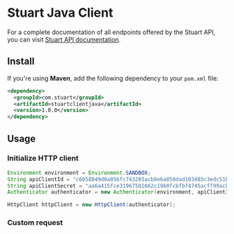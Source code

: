 # Stuart Java Client
For a complete documentation of all endpoints offered by the Stuart API, you can visit [Stuart API documentation](https://stuart.api-docs.io).

## Install
If you're using **Maven**, add the following dependency to your `pom.xml` file:

``` xml
<dependency>
  <groupId>com.stuart</groupId>
  <artifactId>stuartclientjava</artifactId>
  <version>1.0.0</version>
</dependency>
```

## Usage

### Initialize HTTP client

```java
Environment environment = Environment.SANDBOX;
String apiClientId = "c6058849d0a056fc743203acb8e6a850dad103485c3edc51b16a9260cc7a7689" // can be found here: https://admin-sandbox.stuart.com/client/api
String apiClientSecret = "aa6a415fce31967501662c1960fcbfbf4745acff99acb19dbc1aae6f76c9c618" // can be found here: https://admin-sandbox.stuart.com/client/api
Authenticator authenticator = new Authenticator(environment, apiClientId, apiClientSecret);

HttpClient httpClient = new HttpClient(authenticator);
```

### Custom request